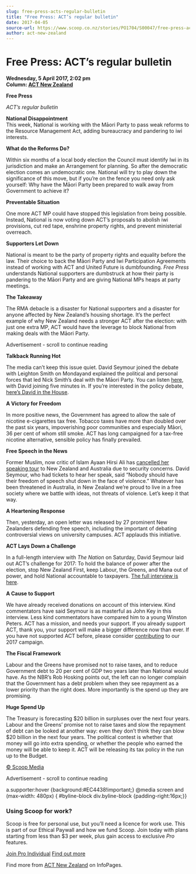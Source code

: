 ```yaml
---
slug: free-press-acts-regular-bulletin
title: "Free Press: ACT’s regular bulletin"
date: 2017-04-05
source-url: https://www.scoop.co.nz/stories/PO1704/S00047/free-press-acts-regular-bulletin.htm
author: act-new-zealand
---
```

Free Press: ACT’s regular bulletin
==================================

**Wednesday, 5 April 2017, 2:02 pm**  
**Column: [ACT New Zealand](https://info.scoop.co.nz/ACT_New_Zealand)**

**Free Press**

_ACT’s regular bulletin_

**National Disappointment**  
This week, National is working with the Māori Party to pass weak reforms to the Resource Management Act, adding bureaucracy and pandering to iwi interests.

**What do the Reforms Do?**

Within six months of a local body election the Council must identify Iwi in its jurisdiction and make an Arrangement for planning. So after the democratic election comes an undemocratic one. National will try to play down the significance of this move, but if you’re on the fence you need only ask yourself: Why have the Māori Party been prepared to walk away from Government to achieve it?

**Preventable Situation**

One more ACT MP could have stopped this legislation from being possible. Instead, National is now voting down ACT’s proposals to abolish iwi provisions, cut red tape, enshrine property rights, and prevent ministerial overreach.

**Supporters Let Down**

National is meant to be the party of property rights and equality before the law. Their choice to back the Māori Party and Iwi Participation Agreements instead of working with ACT and United Future is dumbfounding. _Free Press_ understands National supporters are dumbstruck at how their party is pandering to the Māori Party and are giving National MPs heaps at party meetings.

**The Takeaway**

The RMA debacle is a disaster for National supporters and a disaster for anyone affected by New Zealand’s housing shortage. It’s the perfect example of why New Zealand needs a stronger ACT after the election: with just one extra MP, ACT would have the leverage to block National from making deals with the Māori Party.

Advertisement - scroll to continue reading





**Talkback Running Hot**

The media can’t keep this issue quiet. David Seymour joined the debate with Leighton Smith on Mondayand explained the political and personal forces that led Nick Smith’s deal with the Māori Party. You can listen [here](http://act.org.nz/wp-content/plugins/civicrm/civicrm/extern/url.php?u=15277&qid=3929432), with David joining five minutes in. If you’re interested in the policy debate, [here’s David in the House](http://act.org.nz/wp-content/plugins/civicrm/civicrm/extern/url.php?u=15278&qid=3929432).

**A Victory for Freedom**

In more positive news, the Government has agreed to allow the sale of nicotine e-cigarettes tax free. Tobacco taxes have more than doubled over the past six years, impoverishing poor communities and especially Māori, 36 per cent of whom still smoke. ACT has long campaigned for a tax-free nicotine alternative, sensible policy has finally prevailed.

**Free Speech in the News**

Former Muslim, now critic of Islam Ayaan Hirsi Ali has [cancelled her speaking tour](http://act.org.nz/wp-content/plugins/civicrm/civicrm/extern/url.php?u=15279&qid=3929432) to New Zealand and Australia due to security concerns. David Seymour, who had tickets to hear her speak, said “Nobody should have their freedom of speech shut down in the face of violence.” Whatever has been threatened in Australia, in New Zealand we’re proud to live in a free society where we battle with ideas, not threats of violence. Let’s keep it that way.

**A Heartening Response**

Then, yesterday, an open letter was released by 27 prominent New Zealanders defending free speech, including the important of debating controversial views on university campuses. ACT applauds this initiative.

**ACT Lays Down a Challenge**

In a full-length interview with _The Nation_ on Saturday, David Seymour laid out ACT’s challenge for 2017: To hold the balance of power after the election, stop New Zealand First, keep Labour, the Greens, and Mana out of power, and hold National accountable to taxpayers. [The full interview is here](http://act.org.nz/wp-content/plugins/civicrm/civicrm/extern/url.php?u=15280&qid=3929432).

**A Cause to Support**

We have already received donations on account of this interview. Kind commentators have said Seymour is as masterful as John Key in this interview. Less kind commentators have compared him to a young Winston Peters. ACT has a mission, and needs your support. If you already support ACT, thank you, your support will make a bigger difference now than ever. If you have not supported ACT before, please consider [contributing](http://act.org.nz/wp-content/plugins/civicrm/civicrm/extern/url.php?u=15281&qid=3929432) to our 2017 campaign.

**The Fiscal Framework**

Labour and the Greens have promised not to raise taxes, and to reduce Government debt to 20 per cent of GDP two years later than National would have. As the NBR’s Rob Hosking points out, the left can no longer complain that the Government has a debt problem when they see repayment as a lower priority than the right does. More importantly is the spend up they are promising.

**Huge Spend Up**

The Treasury is forecasting $20 billion in surpluses over the next four years. Labour and the Greens’ promise not to raise taxes and slow the repayment of debt can be looked at another way: even they don’t think they can blow $20 billion in the next four years. The political contest is whether that money will go into extra spending, or whether the people who earned the money will be able to keep it. ACT will be releasing its tax policy in the run up to the Budget.

[© Scoop Media](http://www.scoop.co.nz/about/terms.html)  

Advertisement - scroll to continue reading



a.supporter:hover {background:#EC4438!important;} @media screen and (max-width: 480px) { #byline-block div.byline-block {padding-right:16px;}}

### Using Scoop for work?

Scoop is free for personal use, but you’ll need a licence for work use. This is part of our Ethical Paywall and how we fund Scoop. Join today with plans starting from less than $3 per week, plus gain access to exclusive _Pro_ features.  
  
[Join Pro Individual](https://pro.scoop.co.nz/Individual/?from=ProIn24) [Find out more](https://pro.scoop.co.nz/using-scoop-for-work/?from=ProIn24)

Find more from [ACT New Zealand](https://info.scoop.co.nz/ACT_New_Zealand) on InfoPages.